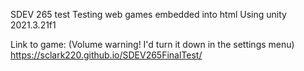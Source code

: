 SDEV 265 test
Testing web games embedded into html
Using unity 2021.3.21f1

Link to game: (Volume warning! I'd turn it down in the settings menu)
https://sclark220.github.io/SDEV265FinalTest/
